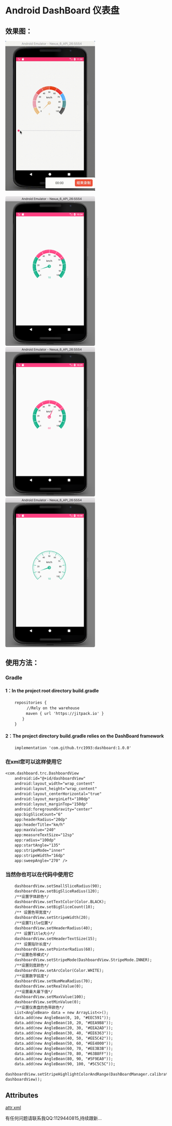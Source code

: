 # Android DashBoard 仪表盘

## 效果图：

<img src="readme_resources/gif.gif" width="280" height="466"/>


<img src="readme_resources/1.png" width="280" height="466"/> <img src="readme_resources/2.png" width="280" height="466"/> <img src="readme_resources/s3.png" width="280" height="466"/>

## 使用方法：
### Gradle
#### 1：In the project root directory build.gradle

        repositories {
          　　//Rely on the warehouse
        　　　maven { url 'https://jitpack.io' }
        　　}
        }

#### 2：The project directory build.gradle relies on the DashBoard framework

        implementation 'com.github.trc1993:dashboard:1.0.0'


### 在xml您可以这样使用它


    <com.dashboard.trc.DashboardView
        android:id="@+id/dashboardView"
        android:layout_width="wrap_content"
        android:layout_height="wrap_content"
        android:layout_centerHorizontal="true"
        android:layout_marginLeft="100dp"
        android:layout_marginTop="150dp"
        android:foregroundGravity="center"
        app:bigSliceCount="6"
        app:headerRadius="20dp"
        app:headerTitle="km/h"
        app:maxValue="240"
        app:measureTextSize="12sp"
        app:radius="100dp"
        app:startAngle="135"
        app:stripeMode="inner"
        app:stripeWidth="16dp"
        app:sweepAngle="270" />


### 当然你也可以在代码中使用它


        dashboardView.setSmallSliceRadius(90);
        dashboardView.setBigSliceRadius(120);
        /**设置字体颜色*/
        dashboardView.setTextColor(Color.BLACK);
        dashboardView.setBigSliceCount(10);
        /** 设置色带宽度*/
        dashboardView.setStripeWidth(20);
        /**设置Title位置*/
        dashboardView.setHeaderRadius(40);
        /** 设置Title大小*/
        dashboardView.setHeaderTextSize(15);
        /** 设置指针长度*/
        dashboardView.setPointerRadius(60);
        /**设置色带模式*/
        dashboardView.setStripeMode(DashboardView.StripeMode.INNER);
        /**设置刻度颜色*/
        dashboardView.setArcColor(Color.WHITE);
        /**设置数字弧度*/
        dashboardView.setNumMeaRadius(70);
        dashboardView.setRealValue(0);
        /**设置最大最下值*/
        dashboardView.setMaxValue(100);
        dashboardView.setMinValue(0);
        /**设置仪表盘的色带颜色*/
        List<AngleBean> data = new ArrayList<>();
        data.add(new AngleBean(0, 10, "#EEC591"));
        data.add(new AngleBean(10, 20, "#EEA9B8"));
        data.add(new AngleBean(20, 30, "#EEA2AD"));
        data.add(new AngleBean(30, 40, "#EE6363"));
        data.add(new AngleBean(40, 50, "#EE5C42"));
        data.add(new AngleBean(50, 60, "#EE4000"));
        data.add(new AngleBean(60, 70, "#EE3B3B"));
        data.add(new AngleBean(70, 80, "#63B8FF"));
        data.add(new AngleBean(80, 90, "#5F9EA0"));
        data.add(new AngleBean(90, 100, "#5C5C5C"));
        dashboardView.setStripeHighlightColorAndRange(DashBoardManager.calibration2Angle(data, dashboardView));


## Attributes

[attr.xml](www.baidu.com)

有任何问题请联系我QQ:1129440815,持续跟新...


